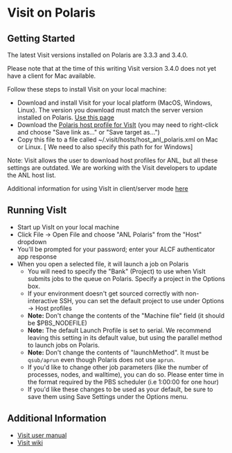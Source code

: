 # Visit on Polaris

## Getting Started

The latest Visit versions installed on Polaris are 3.3.3 and 3.4.0.

Please note that at the time of this writing Visit version 3.4.0 does not yet have a client for Mac available. 


Follow these steps to install Visit on your local machine:

  
  - Download and install Visit for your local platform (MacOS, Windows, Linux). The version you download must match the server version installed on Polaris. [Use this page](https://visit-dav.github.io/visit-website/releases-as-tables/)
  - Download the [Polaris host profile for VisIt](scripts/host_anl_polaris.xml) (you may need to right-click and choose "Save link as..." or "Save target as...")
  - Copy this file to a file called ~/.visit/hosts/host_anl_polaris.xml on Mac or Linux. [ We need to also specify this path for for Windows]

Note: Visit allows the user to download host profiles for ANL, but all these settings are outdated. We are working with the Visit developers to update the ANL host list.

Additional information for using VisIt in client/server mode [here](https://visit-sphinx-github-user-manual.readthedocs.io/en/v3.4.0/using_visit/ClientServer/index.html)



## Running VisIt 
  - Start up VisIt on your local machine 
  - Click File -> Open File and choose "ANL Polaris" from the "Host" dropdown
  - You'll be prompted for your password; enter your ALCF authenticator app response
  - When you open a selected file, it will launch a job on Polaris
    - You will need to specify the "Bank" (Project) to use when VisIt submits jobs to the queue on Polaris. Specify a project in the Options box.
    - If your environment doesn't get sourced correctly with non-interactive SSH, you can set the default project to use under Options -> Host profiles
    - **Note:** Don't change the contents of the "Machine file" field (it should be $PBS_NODEFILE)
    - **Note:** The default Launch Profile is set to serial.  We recommend leaving this setting in its default value, but using the parallel method to launch jobs on Polaris.
    - **Note:** Don't change the contents of "launchMethod". It must be `qsub/aprun` even though Polaris does not use `aprun`.
    - If you'd like to change other job parameters (like the number of processes, nodes, and walltime), you can do so. Please enter time in the format required by the PBS scheduler (i.e 1:00:00 for one hour)
    - If you'd like these changes to be used as your default, be sure to save them using Save Settings under the Options menu.

## Additional Information
- [Visit user manual](https://visit-sphinx-github-user-manual.readthedocs.io/en/v3.4.0/index.html)
- [Visit wiki](http://www.visitusers.org)

